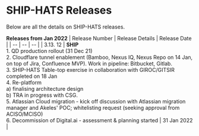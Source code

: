 # SHIP-HATS Releases

Below are all the details on SHIP-HATS releases.

**Releases from Jan 2022**
| Release Number | Release Details | Release Date |
| -- | -- | -- |
| 3.13. 12 | **SHIP** </br> 1. QD production rollout (31 Dec 21) </br> 2. Cloudflare tunnel enablement (Bamboo, Nexus IQ, Nexus Repo on 14 Jan, on top of Jira, Confluence MVP). Work in pipeline: Bitbucket, Gitlab. </br> 3. SHIP-HATS Table-top exercise in collaboration with GIROC/GITSIR completed on 18 Jan</br> 4. Re-platform </br> a) finalising architecture design </br> b) TRA in progress with CSG. </br> 5. Atlassian Cloud migration - kick off discussion with Atlassian migration manager and Akeles' POC; whitelisting request (seeking approval from ACISO/MCISO) </br> 6. Decommission of Digital.ai - assessment & planning started | 31 Jan 2022 |
